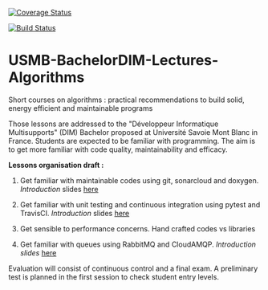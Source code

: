 [![Coverage Status](https://coveralls.io/repos/github/AlbanCrepel/USMB-BachelorDIM-Lectures-Algorithms/badge.svg)](https://coveralls.io/github/AlbanCrepel/USMB-BachelorDIM-Lectures-Algorithms)

[![Build Status](https://travis-ci.org/AlbanCrepel/USMB-BachelorDIM-Lectures-Algorithms.svg?branch=master)](https://travis-ci.org/AlbanCrepel/USMB-BachelorDIM-Lectures-Algorithms)


# USMB-BachelorDIM-Lectures-Algorithms
Short courses on algorithms : practical recommendations to build solid, energy efficient and maintainable programs

Those lessons are addressed to the "Développeur Informatique Multisupports" (DIM) Bachelor proposed at Université Savoie Mont Blanc in France.
Students are expected to be familiar with programming. The aim is to get more familiar with code quality, maintainability and efficacy.

**Lessons organisation draft :**

1. Get familiar with maintainable codes using git, sonarcloud and doxygen. *Introduction* slides [here](https://docs.google.com/presentation/d/1xXrdokfxOUP-3b1fEPRfieUhOEez7FJeUtauMpjV4bk/edit?usp=sharing)

2. Get familiar with unit testing and continuous integration using pytest and TravisCI. *Introduction* slides [here](https://docs.google.com/presentation/d/1wb93gyr6JuIDfeDvqTkMBxoLulL_yOXDeYp9qR5EaFI/edit?usp=sharing)

3. Get sensible to performance concerns. Hand crafted codes vs libraries

4. Get familiar with queues using RabbitMQ and CloudAMQP. *Introduction slides* [here](https://docs.google.com/presentation/d/1e-KtztT1KN91ynFhzSfDrdF8qvuYPadKe04ifyxtvrg/edit?usp=sharing)

Evaluation will consist of continuous control and a final exam. A preliminary test is planned in the first session to check student entry levels.